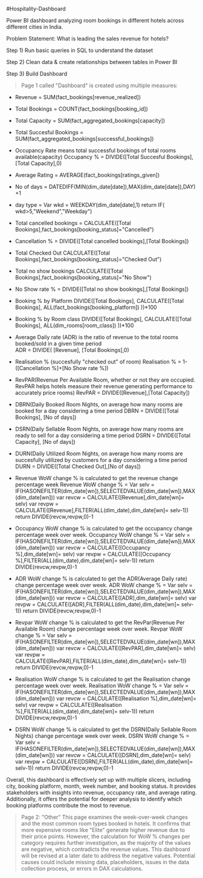 #Hospitality-Dashboard

Power BI dashboard analyzing room bookings in different hotels across different cities in India. 

Problem Statement:
What is leading the sales revenue for hotels?

Step 1) 
Run basic queries in SQL to understand the dataset 

Step 2)
Clean data & create relationships between tables in Power BI 

Step 3) 
Build Dashboard

> Page 1 called "Dashboard" is created using multiple measures:

- Revenue = SUM(fact_bookings[revenue_realized])

- Total Bookings = COUNT(fact_bookings[booking_id])

- Total Capacity = SUM(fact_aggregated_bookings[capacity])

- Total Succesful Bookings = SUM(fact_aggregated_bookings[successful_bookings])

- Occupancy Rate means total successful bookings of total rooms available(capacity) 
Occupancy % = DIVIDE([Total Succesful Bookings],[Total Capacity],0)

- Average Rating = AVERAGE(fact_bookings[ratings_given])

- No of days = DATEDIFF(MIN(dim_date[date]),MAX(dim_date[date]),DAY) +1

- day type = 
Var wkd = WEEKDAY(dim_date[date],1)
return
IF(
wkd>5,"Weekend","Weekday")

- Total cancelled bookings = CALCULATE([Total Bookings],fact_bookings[booking_status]="Cancelled")

- Cancellation % = DIVIDE([Total cancelled bookings],[Total Bookings])

- Total Checked Out
CALCULATE([Total Bookings],fact_bookings[booking_status]="Checked Out")

- Total no show bookings
CALCULATE([Total Bookings],fact_bookings[booking_status]="No Show")

- No Show rate % = DIVIDE([Total no show bookings],[Total Bookings])

- Booking % by Platform 
DIVIDE([Total Bookings],
 CALCULATE([Total Bookings], 
 ALL(fact_bookings[booking_platform])
  ))*100

- Booking % by Room class 
DIVIDE([Total Bookings],
 CALCULATE([Total Bookings], 
 ALL(dim_rooms[room_class])
  ))*100

- Average Daily rate (ADR) is the ratio of revenue to the total rooms booked/sold in a given time period	
ADR = DIVIDE( [Revenue], [Total Bookings],0)

- Realisation %	(succesfully "checked out" of room) 
Realisation % = 1- ([Cancellation %]+[No Show rate %])

- RevPAR(Revenue Per Available Room, whether or not they are occupied. RevPAR helps hotels measure their revenue generating performance to accurately price rooms)
RevPAR = DIVIDE([Revenue],[Total Capacity])

- DBRN(Daily Booked Room Nights, on average how many rooms are booked for a day considering a time period
DBRN = DIVIDE([Total Bookings], [No of days])

- DSRN(Daily Sellable Room Nights, on average how many rooms are ready to sell for a day considering a time period
DSRN = DIVIDE([Total Capacity], [No of days])

- DURN(Daily Utilized Room Nights, on average how many rooms are succesfully utilized by customers for a day considering a time period
DURN = DIVIDE([Total Checked Out],[No of days])

- Revenue WoW change % is calculated to get the revenue change percentage week 
Revenue WoW change % = 
Var selv = IF(HASONEFILTER(dim_date[wn]),SELECTEDVALUE(dim_date[wn]),MAX(dim_date[wn]))
var revcw = CALCULATE([Revenue],dim_date[wn]= selv)
var revpw =  CALCULATE([Revenue],FILTER(ALL(dim_date),dim_date[wn]= selv-1))
return
DIVIDE(revcw,revpw,0)-1

- Occupancy WoW change % is calculated to get the occupancy change percentage week over week.
Occupancy WoW change % = 
Var selv = IF(HASONEFILTER(dim_date[wn]),SELECTEDVALUE(dim_date[wn]),MAX(dim_date[wn]))
var revcw = CALCULATE([Occupancy %],dim_date[wn]= selv)
var revpw =  CALCULATE([Occupancy %],FILTER(ALL(dim_date),dim_date[wn]= selv-1))
return
DIVIDE(revcw,revpw,0)-1

- ADR WoW change % is calculated to get the ADR(Average Daily rate) change percentage week over week.
ADR WoW change % = 
Var selv = IF(HASONEFILTER(dim_date[wn]),SELECTEDVALUE(dim_date[wn]),MAX(dim_date[wn]))
var revcw = CALCULATE([ADR],dim_date[wn]= selv)
var revpw =  CALCULATE([ADR],FILTER(ALL(dim_date),dim_date[wn]= selv-1))
return
DIVIDE(revcw,revpw,0)-1

- Revpar WoW change %	is calculated to get the RevPar(Revenue Per Available Room) change percentage week over week.
Revpar WoW change % = 
Var selv = IF(HASONEFILTER(dim_date[wn]),SELECTEDVALUE(dim_date[wn]),MAX(dim_date[wn]))
var revcw = CALCULATE([RevPAR],dim_date[wn]= selv)
var revpw =  CALCULATE([RevPAR],FILTER(ALL(dim_date),dim_date[wn]= selv-1))
return
DIVIDE(revcw,revpw,0)-1

- Realisation WoW change % is calculated to get the Realisation change percentage week over week.
Realisation WoW change % = 
Var selv = IF(HASONEFILTER(dim_date[wn]),SELECTEDVALUE(dim_date[wn]),MAX(dim_date[wn]))
var revcw = CALCULATE([Realisation %],dim_date[wn]= selv)
var revpw =  CALCULATE([Realisation %],FILTER(ALL(dim_date),dim_date[wn]= selv-1))
return
DIVIDE(revcw,revpw,0)-1

- DSRN WoW change % is calculated to get the DSRN(Daily Sellable Room Nights) change percentage week over week.
DSRN WoW change % = 
Var selv = IF(HASONEFILTER(dim_date[wn]),SELECTEDVALUE(dim_date[wn]),MAX(dim_date[wn]))
var revcw = CALCULATE([DSRN],dim_date[wn]= selv)
var revpw =  CALCULATE([DSRN],FILTER(ALL(dim_date),dim_date[wn]= selv-1))
return
DIVIDE(revcw,revpw,0)-1

Overall, this dashboard is effectively set up with multiple slicers, including city, booking platform, month, week number, and booking status. It provides stakeholders with insights into revenue, occupancy rate, and average rating. Additionally, it offers the potential for deeper analysis to identify which booking platforms contribute the most to revenue.

> Page 2: "Other" This page examines the week-over-week changes and the most common room types booked in hotels. It confirms that more expensive rooms like "Elite" generate higher revenue due to their price points. However, the calculation for WoW % changes per category requires further investigation, as the majority of the values are negative, which contradicts the revenue values. This dashboard will be revised at a later date to address the negative values. Potential causes could include missing data, placeholders, issues in the data collection process, or errors in DAX calculations.

